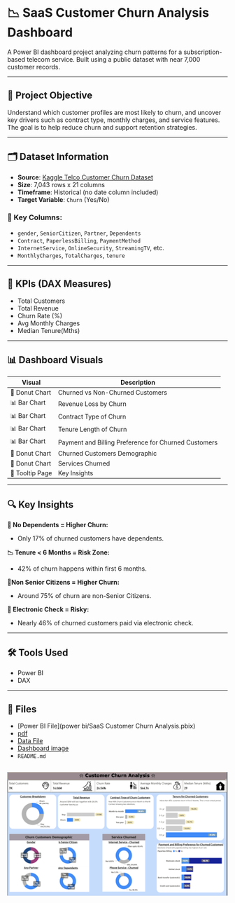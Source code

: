 # 📉 SaaS Customer Churn Analysis Dashboard

A Power BI dashboard project analyzing churn patterns for a subscription-based telecom service. Built using a public dataset with near 7,000 customer records.

---

## 📌 Project Objective

Understand which customer profiles are most likely to churn, and uncover key drivers such as contract type, monthly charges, and service features. The goal is to help reduce churn and support retention strategies.

---

## 🗂️ Dataset Information

- **Source**: [Kaggle Telco Customer Churn Dataset](https://www.kaggle.com/datasets/blastchar/telco-customer-churn/data)
- **Size**: 7,043 rows x 21 columns
- **Timeframe**: Historical (no date column included)
- **Target Variable**: `Churn` (Yes/No)

### 🔑 Key Columns:
- `gender`, `SeniorCitizen`, `Partner`, `Dependents`
- `Contract`, `PaperlessBilling`, `PaymentMethod`
- `InternetService`, `OnlineSecurity`, `StreamingTV`, etc.
- `MonthlyCharges`, `TotalCharges`, `tenure`

---

## 🎯 KPIs (DAX Measures)

- Total Customers
- Total Revenue
- Churn Rate (%)
- Avg Monthly Charges
- Median Tenure(Mths) 

---

## 📊 Dashboard Visuals

| Visual | Description |
|--------|-------------|
| 🔁 Donut Chart | Churned vs Non-Churned Customers |
| 📊 Bar Chart | Revenue Loss by Churn|
| 📊 Bar Chart | Contract Type of Churn|
| 📊 Bar Chart | Tenure Length of Churn|
| 📊 Bar Chart | Payment and Billing Preference for Churned Customers |
| 🔁 Donut Chart | Churned Customers Demographic|
| 🔁 Donut Chart | Services Churned|
| 🧠 Tooltip Page| Key Insights |

---

## 🔍 Key Insights

**🧠 No Dependents = Higher Churn:**
- Only 17% of churned customers have dependents.

**📉 Tenure < 6 Months = Risk Zone:**
- 42% of churn happens within first 6 months.

**🧬Non Senior Citizens = Higher Churn:**
- Around 75% of churn are non-Senior Citizens.

**💸 Electronic Check = Risky:**
- Nearly 46% of churned customers paid via electronic check.

---

## 🛠 Tools Used

- Power BI
- DAX
---

## 📁 Files

- [Power BI File](power bi/SaaS Customer Churn Analysis.pbix)
- [pdf](pdf/SaaS_Customer_Churn_Analysis.pdf)
- [Data File](data/WA_Fn-UseC_-Telco-Customer-Churn.csv)
- [Dashboard image](images/dashboard_overview.png)
- `README.md`

![Dashboard Preview](images/dashboard_overview.png)
---


